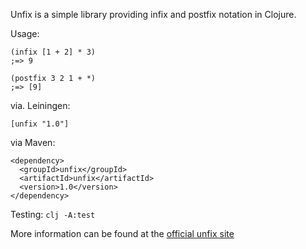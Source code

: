 Unfix is a simple library providing infix and postfix notation in Clojure.

Usage:

    (infix [1 + 2] * 3)
    ;=> 9
    
    (postfix 3 2 1 + *)
    ;=> [9]

via. Leiningen:

    [unfix "1.0"]

via Maven:

    <dependency>
      <groupId>unfix</groupId>
      <artifactId>unfix</artifactId>
      <version>1.0</version>
    </dependency>

Testing: `clj -A:test`

More information can be found at the [official unfix site](http://fogus.me/fun/unfix)

